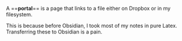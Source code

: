 A ==**portal**== is a page that links to a file either on Dropbox or in my filesystem.

This is because before Obsidian, I took most of my notes in pure Latex. Transferring these to Obsidian is a pain.